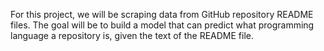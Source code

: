 For this project, we will be scraping data from GitHub repository README files. The goal will be to build a model that can predict what programming language a repository is, given the text of the README file.
